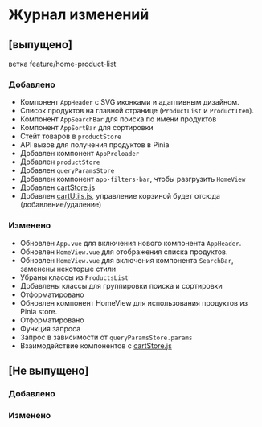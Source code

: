 # Журнал изменений

## [выпущено]

ветка feature/home-product-list

### Добавлено
- Компонент `AppHeader` с SVG иконками и адаптивным дизайном.
- Список продуктов на главной странице (`ProductList` и `ProductItem`).
- Компонент `AppSearchBar` для поиска по имени продуктов
- Компонент `AppSortBar` для сортировки
- Стейт товаров в `productStore`
- API вызов для получения продуктов в Pinia
- Добавлен компонент `AppPreloader`
- Добавлен `productStore`
- Добавлен `queryParamsStore`
- Добавлен компонент `app-filters-bar`, чтобы разгрузить `HomeView`
- Добавлен [cartStore.js](src%2Fstores%2FcartStore.js)
- Добавлен [cartUtils.js](src%2Futils%2FcartUtils.js), управление корзиной будет отсюда (добавление/удаление)

### Изменено
- Обновлен `App.vue` для включения нового компонента `AppHeader`.
- Обновлен `HomeView.vue` для отображения списка продуктов.
- Обновлен `HomeView.vue` для включения компонента `SearchBar`, заменены некоторые стили
- Убраны классы из `ProductsList`
- Добавлены классы для группировки поиска и сортировки
- Отформатировано
- Обновлен компонент HomeView для использования продуктов из Pinia store.
- Отформатировано
- Функция запроса
- Запрос в зависимости от `queryParamsStore.params`
- Взаимодействие компонентов с [cartStore.js](src%2Fstores%2FcartStore.js)



## [Не выпущено]

### Добавлено


### Изменено


